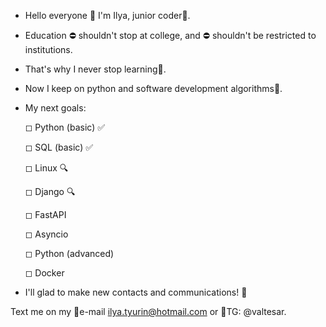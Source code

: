 - Hello everyone 👋 I'm Ilya, junior coder🎯. 
- Education ⛔ shouldn't stop at college, and ⛔ shouldn't be restricted to institutions.
- That's why I never stop learning📘. 
- Now I keep on python and software development algorithms🧾.  

- My next goals:

  ◻ Python (basic) ✅
  
  ◻ SQL (basic) ✅
  
  ◻ Linux 🔍
  
  ◻ Django 🔍
  
  ◻ FastAPI
  
  ◻ Asyncio
  
  ◻ Python (advanced)
  
  ◻ Docker
  
- I'll glad to make new contacts and communications! 🤝

Text me on my 📧e-mail ilya.tyurin@hotmail.com or 📲TG: @valtesar.
<!---
Valtesar/Valtesar is a ✨ special ✨ repository because its `README.md` (this file) appears on your GitHub profile.
You can click the Preview link to take a look at your changes.
--->
